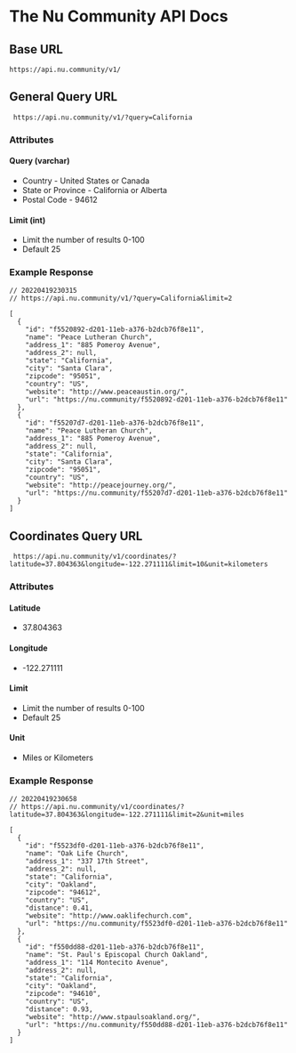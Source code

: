 
# The Nu Community API Docs

## Base URL

    https://api.nu.community/v1/

## General Query URL

     https://api.nu.community/v1/?query=California

### Attributes
#### Query (varchar)
 - Country - United States or Canada
 - State or Province - California or Alberta
 - Postal Code - 94612
#### Limit (int)
- Limit the number of results 0-100
- Default 25
### Example Response

	// 20220419230315
	// https://api.nu.community/v1/?query=California&limit=2

	[
	  {
	    "id": "f5520892-d201-11eb-a376-b2dcb76f8e11",
	    "name": "Peace Lutheran Church",
	    "address_1": "885 Pomeroy Avenue",
	    "address_2": null,
	    "state": "California",
	    "city": "Santa Clara",
	    "zipcode": "95051",
	    "country": "US",
	    "website": "http://www.peaceaustin.org/",
	    "url": "https://nu.community/f5520892-d201-11eb-a376-b2dcb76f8e11"
	  },
	  {
	    "id": "f55207d7-d201-11eb-a376-b2dcb76f8e11",
	    "name": "Peace Lutheran Church",
	    "address_1": "885 Pomeroy Avenue",
	    "address_2": null,
	    "state": "California",
	    "city": "Santa Clara",
	    "zipcode": "95051",
	    "country": "US",
	    "website": "http://peacejourney.org/",
	    "url": "https://nu.community/f55207d7-d201-11eb-a376-b2dcb76f8e11"
	  }
	]

## Coordinates Query URL
     https://api.nu.community/v1/coordinates/?latitude=37.804363&longitude=-122.271111&limit=10&unit=kilometers
### Attributes
#### Latitude 
- 37.804363
#### Longitude
- -122.271111
#### Limit
- Limit the number of results 0-100
- Default 25
#### Unit
- Miles or Kilometers

### Example Response

	// 20220419230658
	// https://api.nu.community/v1/coordinates/?latitude=37.804363&longitude=-122.271111&limit=2&unit=miles

	[
	  {
	    "id": "f5523df0-d201-11eb-a376-b2dcb76f8e11",
	    "name": "Oak Life Church",
	    "address_1": "337 17th Street",
	    "address_2": null,
	    "state": "California",
	    "city": "Oakland",
	    "zipcode": "94612",
	    "country": "US",
	    "distance": 0.41,
	    "website": "http://www.oaklifechurch.com",
	    "url": "https://nu.community/f5523df0-d201-11eb-a376-b2dcb76f8e11"
	  },
	  {
	    "id": "f550dd88-d201-11eb-a376-b2dcb76f8e11",
	    "name": "St. Paul's Episcopal Church Oakland",
	    "address_1": "114 Montecito Avenue",
	    "address_2": null,
	    "state": "California",
	    "city": "Oakland",
	    "zipcode": "94610",
	    "country": "US",
	    "distance": 0.93,
	    "website": "http://www.stpaulsoakland.org/",
	    "url": "https://nu.community/f550dd88-d201-11eb-a376-b2dcb76f8e11"
	  }
	]